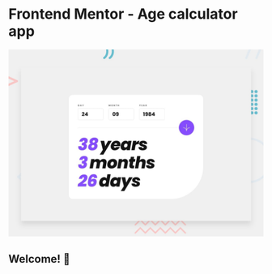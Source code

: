 # Frontend Mentor - Age calculator app

![Design preview for the Age calculator app coding challenge](/public/design/desktop-preview.jpg)

## Welcome! 👋
